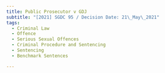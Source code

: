 ```yaml
---
title: Public Prosecutor v GDJ
subtitle: "[2021] SGDC 95 / Decision Date: 21\_May\_2021"
tags:
  - Criminal Law
  - Offence
  - Serious Sexual Offences
  - Criminal Procedure and Sentencing
  - Sentencing
  - Benchmark Sentences

---
```

